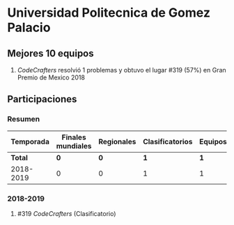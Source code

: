 # Universidad Politecnica de Gomez Palacio

## Mejores 10 equipos

1. _CodeCrafters_ resolvió 1 problemas y obtuvo el lugar #319 (57%) en Gran Premio de Mexico 2018

## Participaciones

### Resumen

| Temporada | Finales mundiales | Regionales | Clasificatorios | Equipos |
| --- | --- | --- | --- | --- |
| **Total** | **0** | **0** | **1** | **1** |
| 2018-2019 | 0 | 0 | 1 | 1 |

### 2018-2019

1. #319 _CodeCrafters_ (Clasificatorio)



